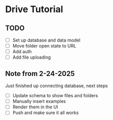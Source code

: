 # Drive Tutorial

## TODO

- [ ] Set up database and data model
- [ ] Move folder open state to URL
- [ ] Add auth
- [ ] Add file uploading

## Note from 2-24-2025

Just finished up connecting database, next steps

- [ ] Update schema to show files and folders
- [ ] Manually insert examples
- [ ] Render them in the UI
- [ ] Push and make sure it all works
